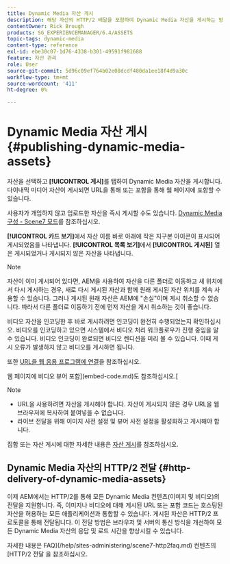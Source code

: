 ```yaml
---
title: Dynamic Media 자산 게시
description: 해당 자산의 HTTP/2 배달을 포함하여 Dynamic Media 자산을 게시하는 방법.
contentOwner: Rick Brough
products: SG_EXPERIENCEMANAGER/6.4/ASSETS
topic-tags: dynamic-media
content-type: reference
exl-id: ebe30c07-1d76-4338-b301-49591f981688
feature: 자산 관리
role: User
source-git-commit: 5d96c09ef764b02e08dcdf480da1ee18f4d9a30c
workflow-type: tm+mt
source-wordcount: '411'
ht-degree: 0%

---
```


# Dynamic Media 자산 게시 {#publishing-dynamic-media-assets}

자산을 선택하고 **[!UICONTROL 게시]**&#x200B;를 탭하여 Dynamic Media 자산을 게시합니다. 다이내믹 미디어 자산이 게시되면 URL을 통해 또는 포함을 통해 웹 페이지에 포함할 수 있습니다.

사용자가 개입하지 않고 업로드한 자산을 즉시 게시할 수도 있습니다. [Dynamic Media 구성 - Scene7 모드](config-dms7.md)를 참조하십시오.

**[!UICONTROL 카드 보기]**&#x200B;에서 자산 이름 바로 아래에 작은 지구본 아이콘이 표시되어 게시되었음을 나타냅니다. **[!UICONTROL 목록 보기]**&#x200B;에서 **[!UICONTROL 게시된]** 열은 게시되었거나 게시되지 않은 자산을 나타냅니다.

>[!NOTE]
>
>자산이 이미 게시되어 있다면, AEM을 사용하여 자산을 다른 폴더로 이동하고 새 위치에서 다시 게시하는 경우, 새로 다시 게시된 자산과 함께 원래 게시된 자산 위치를 계속 사용할 수 있습니다. 그러나 게시된 원래 자산은 AEM에 &quot;손실&quot;이며 게시 취소할 수 없습니다. 따라서 다른 폴더로 이동하기 전에 먼저 자산을 게시 취소하는 것이 좋습니다.

비디오 자산을 인코딩한 후 바로 게시하려면 인코딩이 완전히 수행되었는지 확인하십시오. 비디오를 인코딩하고 있으면 시스템에서 비디오 처리 워크플로우가 진행 중임을 알 수 있습니다. 비디오 인코딩이 완료되면 비디오 렌디션을 미리 볼 수 있습니다. 이때 게시 오류가 발생하지 않고 비디오를 게시하면 됩니다.

또한 [URL을 웹 응용 프로그램에 연결](linking-urls-to-yourwebapplication.md)을 참조하십시오.

웹 페이지에 비디오 뷰어 포함](embed-code.md)도 참조하십시오.[

>[!NOTE]
>
>* URL을 사용하려면 자산을 게시해야 합니다. 자산이 게시되지 않은 경우 URL을 웹 브라우저에 복사하여 붙여넣을 수 없습니다.
>* 라이브 전달을 위해 이미지 사전 설정 및 뷰어 사전 설정을 활성화하고 게시해야 합니다.

>



집합 또는 자산 게시에 대한 자세한 내용은 [자산 게시](managing-assets-touch-ui.md)를 참조하십시오.

## Dynamic Media 자산의 HTTP/2 전달 {#http-delivery-of-dynamic-media-assets}

이제 AEM에서는 HTTP/2를 통해 모든 Dynamic Media 컨텐츠(이미지 및 비디오)의 전달을 지원합니다. 즉, 이미지나 비디오에 대해 게시된 URL 또는 포함 코드는 호스팅된 자산을 허용하는 모든 애플리케이션과 통합할 수 있습니다. 게시된 자산은 HTTP/2 프로토콜을 통해 전달됩니다. 이 전달 방법은 브라우저 및 서버의 통신 방식을 개선하여 모든 Dynamic Media 자산의 응답 및 로드 시간을 향상시킬 수 있습니다.

자세한 내용은 FAQ](/help/sites-administering/scene7-http2faq.md) 컨텐츠의 [HTTP/2 전달 을 참조하십시오.
